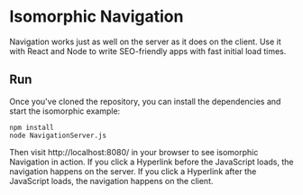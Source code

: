 # Isomorphic Navigation
Navigation works just as well on the server as it does on the client. Use it with React and Node to write SEO-friendly apps with fast initial load times.

## Run
Once you've cloned the repository, you can install the dependencies and start the isomorphic example:

    npm install
    node NavigationServer.js
	
Then visit http://localhost:8080/ in your browser to see isomorphic Navigation in action. If you click a Hyperlink before the JavaScript loads, the navigation happens on the server. If you click a Hyperlink after the JavaScript loads, the navigation happens on the client. 
